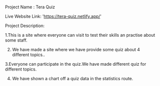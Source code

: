 Project Name : Tera Quiz

Live Website Link: 'https://tera-quiz.netlify.app/'

Project Description: 

1.This is a site where everyone can visit to test their skills an practise about some staff.

2. We have made a site where we have provide some quiz about 4 different topics..

3.Everyone can participate in the quiz.We have made different quiz for different topics.

4. We have shown a chart off a quiz data in the statistics route.

